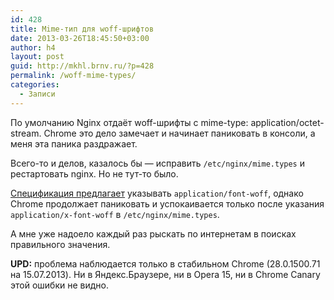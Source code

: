 ```yaml
---
id: 428
title: Mime-тип для woff-шрифтов
date: 2013-03-26T18:45:50+03:00
author: h4
layout: post
guid: http://mkhl.brnv.ru/?p=428
permalink: /woff-mime-types/
categories:
  - Записи
---
```

По умолчанию Nginx отдаёт woff-шрифты с mime-type: application/octet-stream. Chrome это дело замечает и начинает паниковать в консоли, а меня эта паника раздражает.

Всего-то и делов, казалось бы — исправить `/etc/nginx/mime.types` и рестартовать nginx. Но не тут-то было.

[Спецификация предлагает](http://www.w3.org/TR/WOFF/#appendix-b) указывать `application/font-woff`, однако Chrome продолжает паниковать и успокаивается только после указания `application/x-font-woff` в `/etc/nginx/mime.types`.

А мне уже надоело каждый раз рыскать по интернетам в поисках правильного значения.

**UPD:** проблема наблюдается только в стабильном Chrome (28.0.1500.71 на 15.07.2013). Ни в Яндекс.Браузере, ни в Opera 15, ни в Chrome Canary этой ошибки не видно.